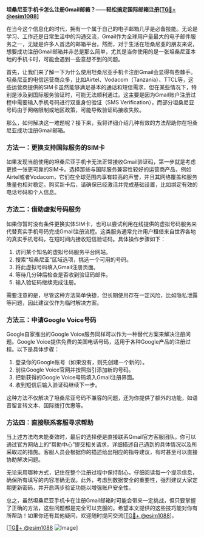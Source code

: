 **坦桑尼亚手机卡怎么注册Gmail邮箱？——轻松搞定国际邮箱注册[[TG💪+ @esim1088](https://t.me/s/esim1088)]**

在当今这个信息化的时代，拥有一个属于自己的电子邮箱几乎是必备技能。无论是学习、工作还是日常生活中的沟通交流，Gmail作为全球用户量最大的电子邮件服务之一，无疑是许多人首选的邮箱平台。然而，对于生活在坦桑尼亚的朋友来说，想要成功注册Gmail邮箱并非总是那么简单，尤其是当你使用的是一张坦桑尼亚本地的手机卡时，可能会遇到一些意想不到的问题。

首先，让我们来了解一下为什么使用坦桑尼亚手机卡注册Gmail会显得有些棘手。坦桑尼亚的电信运营商众多，比如Airtel、Vodacom（Tanzania）、TTCL等，这些运营商提供的SIM卡虽然能够满足基本的通话和短信需求，但在某些情况下，特别是涉及到国际服务验证时，可能无法顺利通过。这主要是因为Gmail账户注册过程中需要输入手机号码进行双重身份验证（SMS Verification），而部分坦桑尼亚号码由于网络限制或地区政策，可能导致验证码接收失败。

那么，如何解决这一难题呢？接下来，我将详细介绍几种有效的方法帮助你在坦桑尼亚成功注册Gmail邮箱。

### 方法一：更换支持国际服务的SIM卡

如果发现当前使用的坦桑尼亚手机卡无法正常接收Gmail验证码，第一步就是考虑更换一张更可靠的SIM卡。选择那些与国际服务兼容性较好的运营商产品，例如Airtel或者Vodacom，它们在全球范围内享有较高的声誉，并且其网络覆盖和服务质量也相对稳定。购买新卡后，请确保已经激活并完成基础设置，比如绑定有效的电话号码和个人信息。

### 方法二：借助虚拟号码服务

如果你暂时没有条件更换实体SIM卡，也可以尝试利用在线提供的虚拟号码服务来代替真实手机号码完成Gmail注册流程。这类服务通常允许用户租借来自世界各地的真实手机号码，在短时间内接收短信验证码。具体操作步骤如下：
1. 访问某个知名的虚拟号码服务平台网站。
2. 搜索“坦桑尼亚”区域选项，挑选一个可用的号码。
3. 将此虚拟号码填入Gmail注册页面。
4. 等待几分钟后检查是否收到验证码邮件。
5. 输入验证码继续完成注册。

需要注意的是，尽管这种方法简单快捷，但长期使用存在一定风险，比如隐私泄露等问题，因此建议仅作为临时解决方案。

### 方法三：申请Google Voice号码

Google自家推出的Google Voice服务同样可以作为一种替代方案来解决注册问题。Google Voice提供免费的美国电话号码，适用于各种Google产品的注册过程。以下是具体步骤：
1. 登录你的Google账号（如果没有，则先创建一个新的）。
2. 前往Google Voice官网并按照指引添加新的号码。
3. 把新获得的Google Voice号码填入Gmail注册界面。
4. 收到短信后输入验证码继续下一步。

这种方法不仅解决了坦桑尼亚号码不兼容的问题，还为你提供了额外的功能，如语音留言转文本、国际拨打优惠等。

### 方法四：直接联系客服寻求帮助

当上述方法均未能奏效时，最后的选择便是直接联系Gmail官方客服团队。你可以通过官方网站上的“帮助中心”提交相关请求，详细描述自己遇到的具体情况以及所采取过的措施。客服人员会根据你的描述给出相应的指导建议，有时甚至可以直接协助解决问题。

无论采用哪种方式，记住在整个注册过程中保持耐心，仔细阅读每一个提示信息，确保所有填写的内容准确无误。此外，考虑到数据安全的重要性，强烈建议大家定期更新密码，并开启两步验证功能以增强账户安全性。

总之，虽然坦桑尼亚手机卡在注册Gmail邮箱时可能会带来一定挑战，但只要掌握了正确的方法，这些问题都是完全可以克服的。希望本文提供的这些技巧能对你有所帮助！如果你还有其他疑问，欢迎随时提问交流[[TG💪+ @esim1088](https://t.me/s/esim1088)]。

[[TG💪+ @esim1088](https://t.me/s/esim1088) ![Image](https://i.postimg.cc/4NQfJmqS/Snipaste-2025-05-13-00-14-12.png)]